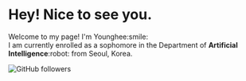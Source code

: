 <!DOCTYPE html>
<html lang ="en">

<body>

  <h1>Hey! Nice to see you.</h1>
 <p>Welcome to my page! I'm Younghee:smile: <br>
   I am currently enrolled as a sophomore in the Department of <b>Artificial Intelligence</b>:robot: from Seoul, Korea.</p> 

![GitHub followers](https://img.shields.io/github/followers/yhwebhello?style=social)





</body>
</html>
